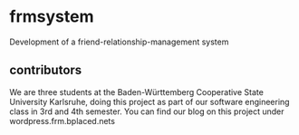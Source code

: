 # frmsystem

Development of a friend-relationship-management system

## contributors

We are three students at the Baden-Württemberg Cooperative State University Karlsruhe, doing this project as part of our software engineering class in 3rd and 4th semester.
You can find our blog on this project under wordpress.frm.bplaced.nets